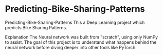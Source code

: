 # Predicting-Bike-Sharing-Patterns

Predicting-Bike-Sharing-Patterns
This a Deep Learning project which predicts Bike Sharing Patterns.

Explanation
The Neural network was built from "scratch", using only NumPy to assist. The goal of this project is to understand what happens behind the neural network before diving deeper into other tools like PyTorch.
